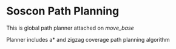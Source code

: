 # Soscon Path Planning
This is global path planner attached on *move_base*

Planner includes a* and zigzag coverage path planning algorithm
